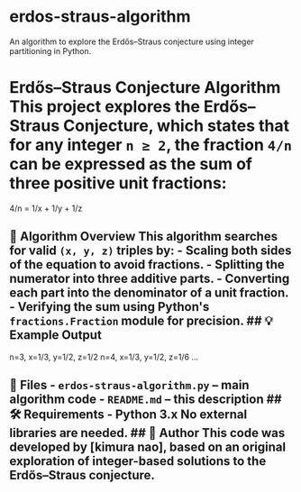 # erdos-straus-algorithm
An algorithm to explore the Erdős–Straus conjecture using integer partitioning in Python.
# Erdős–Straus Conjecture Algorithm This project explores the **Erdős–Straus Conjecture**, which states that for any integer `n ≥ 2`, the fraction `4/n` can be expressed as the sum of three positive unit fractions:
4/n = 1/x + 1/y + 1/z


## 🧠 Algorithm Overview This algorithm searches for valid `(x, y, z)` triples by: - Scaling both sides of the equation to avoid fractions. - Splitting the numerator into three additive parts. - Converting each part into the denominator of a unit fraction. - Verifying the sum using Python's `fractions.Fraction` module for precision. ## 💡 Example Output
n=3, x=1/3, y=1/2, z=1/2
n=4, x=1/3, y=1/2, z=1/6
...


## 📂 Files - `erdos-straus-algorithm.py` – main algorithm code - `README.md` – this description ## 🛠 Requirements - Python 3.x No external libraries are needed. ## 👤 Author This code was developed by [kimura nao], based on an original exploration of integer-based solutions to the Erdős–Straus conjecture.
